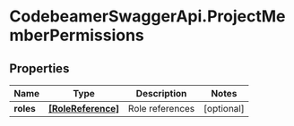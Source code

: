 # CodebeamerSwaggerApi.ProjectMemberPermissions

## Properties
Name | Type | Description | Notes
------------ | ------------- | ------------- | -------------
**roles** | [**[RoleReference]**](RoleReference.md) | Role references | [optional] 
